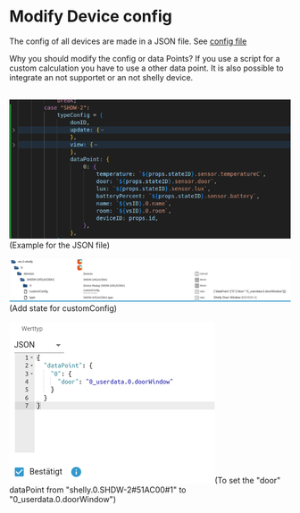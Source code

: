 # Modify Device config

The config of all devices are made in a JSON file. See <a href="../src-widgets/src/components/DeviceConfig.jsx">config file</a>

<p>
Why you should modify the config or data Points? If you use a script for a custom calculation you have to use a other data point. It is also possible to integrate an not supportet or an not shelly device. </p>
<br/>
<img src="images/ModifyDeviceConfig0.png"/>(Example for the JSON file)<br/><br/>
<img src="images/ModifyDeviceConfig1.png"/>(Add state for customConfig)<br/><br/>
<img src="images/ModifyDeviceConfig2.png"/>(To set the "door" dataPoint from "shelly.0.SHDW-2#51AC00#1" to "0_userdata.0.doorWindow")<br/><br/>
